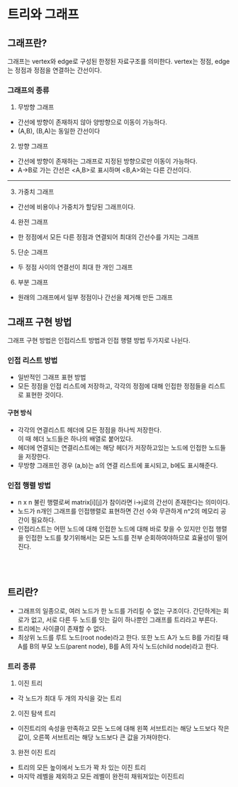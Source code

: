 # 트리와 그래프
## 그래프란?
그래프는 vertex와 edge로 구성된 한정된 자료구조를 의미한다. vertex는 정점, edge는 정점과 정점을 연결하는 간선이다. <br>

### 그래프의 종류
1. 무방향 그래프
- 간선에 방향이 존재하지 않아 양방향으로 이동이 가능하다.
- (A,B), (B,A)는 동일한 간선이다
2. 방향 그래프
- 간선에 방향이 존재하는 그래프로 지정된 방향으로만 이동이 가능하다.
- A->B로 가는 간선은 <A,B>로 표시하며 <B,A>와는 다른 간선이다.

<hr>

3. 가중치 그래프
- 간선에 비용이나 가중치가 할당된 그래프이다.
4. 완전 그래프
- 한 정점에서 모든 다른 정점과 연결되어 최대의 간선수를 가지는 그래프
5. 단순 그래프
- 두 정점 사이의 연결선이 최대 한 개인 그래프
6. 부분 그래프
- 원래의 그래프에서 일부 정점이나 간선을 제거해 만든 그래프

## 그래프 구현 방법
그래프 구현 방법은 인접리스트 방법과 인접 행렬 방법 두가지로 나뉜다.
### 인접 리스트 방법
- 일반적인 그래프 표현 방법
- 모든 정점을 인접 리스트에 저장하고, 각각의 정점에 대해 인접한 정점들을 리스트로 표현한 것이다.
#### 구현 방식
- 각각의 연결리스트 헤더에 모든 정점을 하나씩 저장한다.<br>이 때 헤더 노드들은 하나의 배열로 붙어있다.
- 헤더에 연결되는 연결리스트에는 해당 헤더가 저장하고있는 노드에 인접한 노드들을 저장한다.
- 무방향 그래프인 경우 (a,b)는 a의 연결 리스트에 표시되고, b에도 표시해준다.

### 인접 행렬 방법
- n x n 불린 행렬로써 matrix[i][j]가 참이라면 i->j로의 간선이 존재한다는 의미이다.
- 노드가 n개인 그래프를 인접행렬로 표현하면 간선 수와 무관하게 n^2의 메모리 공간이 필요하다.
- 인접리스트는 어떤 노드에 대해 인접한 노드에 대해 바로 찾을 수 있지만 인접 행렬을 인접한 노드를 찾기위해서는 모든 노드를 전부 순회하여야하므로 효율성이 떨어진다.

<br><br>

## 트리란?
- 그래프의 일종으로, 여러 노드가 한 노드를 가리킬 수 없는 구조이다. 간단하게는 회로가 없고, 서로 다른 두 노드를 잇는 길이 하나뿐인 그래프를 트리라고 부른다.
- 트리에는 사이클이 존재할 수 없다.
-  최상위 노드를 루트 노드(root node)라고 한다. 또한 노드 A가 노드 B를 가리킬 때 A를 B의 부모 노드(parent node), B를 A의 자식 노드(child node)라고 한다. 
### 트리 종류
1. 이진 트리
- 각 노드가 최대 두 개의 자식을 갖는 트리
2. 이진 탐색 트리
- 이진트리의 속성을 만족하고 모든 노드에 대해 왼쪽 서브트리는 해당 노드보다 작은 값이, 오른쪽 서브트리는 해당 노드보다 큰 값을 가져야한다.
3. 완전 이진 트리
- 트리의 모든 높이에서 노드가 꽉 차 있는 이진 트리
- 마지막 레벨을 제외하고 모든 레벨이 완전히 채워져있는 이진트리
